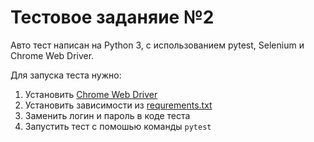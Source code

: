 # Тестовое заданяие №2

Авто тест написан на Python 3, с использованием pytest, Selenium и Chrome Web Driver.

Для запуска теста нужно:

1. Установить [Chrome Web Driver](https://chromedriver.chromium.org/downloads)
1. Установить зависимости из [requrements.txt](requirements.txt)
1. Заменить логин и пароль в коде теста
1. Запустить тест с помошью команды `pytest`